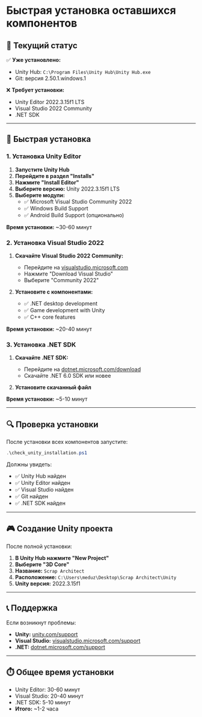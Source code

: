 # Быстрая установка оставшихся компонентов

## 🎯 Текущий статус

✅ **Уже установлено:**
- Unity Hub: `C:\Program Files\Unity Hub\Unity Hub.exe`
- Git: версия 2.50.1.windows.1

❌ **Требует установки:**
- Unity Editor 2022.3.15f1 LTS
- Visual Studio 2022 Community
- .NET SDK

---

## 🚀 Быстрая установка

### 1. Установка Unity Editor

1. **Запустите Unity Hub**
2. **Перейдите в раздел "Installs"**
3. **Нажмите "Install Editor"**
4. **Выберите версию:** Unity 2022.3.15f1 LTS
5. **Выберите модули:**
   - ✅ Microsoft Visual Studio Community 2022
   - ✅ Windows Build Support
   - ✅ Android Build Support (опционально)

**Время установки:** ~30-60 минут

### 2. Установка Visual Studio 2022

1. **Скачайте Visual Studio 2022 Community:**
   - Перейдите на [visualstudio.microsoft.com](https://visualstudio.microsoft.com/)
   - Нажмите "Download Visual Studio"
   - Выберите "Community 2022"

2. **Установите с компонентами:**
   - ✅ .NET desktop development
   - ✅ Game development with Unity
   - ✅ C++ core features

**Время установки:** ~20-40 минут

### 3. Установка .NET SDK

1. **Скачайте .NET SDK:**
   - Перейдите на [dotnet.microsoft.com/download](https://dotnet.microsoft.com/download)
   - Скачайте .NET 6.0 SDK или новее

2. **Установите скачанный файл**

**Время установки:** ~5-10 минут

---

## 🔍 Проверка установки

После установки всех компонентов запустите:

```powershell
.\check_unity_installation.ps1
```

Должны увидеть:
- ✅ Unity Hub найден
- ✅ Unity Editor найден
- ✅ Visual Studio найден
- ✅ Git найден
- ✅ .NET SDK найден

---

## 🎮 Создание Unity проекта

После полной установки:

1. **В Unity Hub нажмите "New Project"**
2. **Выберите "3D Core"**
3. **Название:** `Scrap Architect`
4. **Расположение:** `C:\Users\meduz\Desktop\Scrap Architect\Unity`
5. **Unity версия:** 2022.3.15f1

---

## 📞 Поддержка

Если возникнут проблемы:
- **Unity:** [unity.com/support](https://unity.com/support)
- **Visual Studio:** [visualstudio.microsoft.com/support](https://visualstudio.microsoft.com/support)
- **.NET:** [dotnet.microsoft.com/support](https://dotnet.microsoft.com/support)

---

## ⏱️ Общее время установки

- Unity Editor: 30-60 минут
- Visual Studio: 20-40 минут
- .NET SDK: 5-10 минут
- **Итого:** ~1-2 часа
